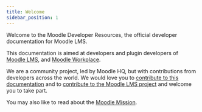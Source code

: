 ```yaml
---
title: Welcome
sidebar_position: 1
---
```


Welcome to the Moodle Developer Resources, the official developer documentation for Moodle LMS.

This documentation is aimed at developers and plugin developers of [Moodle LMS](https://www.moodle.org), and [Moodle Workplace](https://moodle.com/solutions/workplace/).

We are a community project, led by Moodle HQ, but with contributions from developers across the world. We would love you to [contribute to this documentation](./contributing.md) and to [contribute to the Moodle LMS project](../development/index.md) and welcome you to take part.

You may also like to read about the [Moodle Mission](../community/mission.md).
